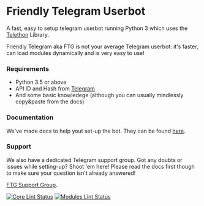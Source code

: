 # Friendly Telegram Userbot
A fast, easy to setup telegram userbot running Python 3 which uses the [Telethon](https://github.com/LonamiWebs/Telethon/) Library.

Friendly Telegram aka FTG is not your average Telegram userbot: it's faster, can load modules dynamically and is very easy to use!

### Requirements
- Python 3.5 or above
- API ID and Hash from [Telegram](https://my.telegram.org/apps)
- And some basic knowledege (although you can usually mindlessly copy&paste from the docs)

### Documentation
We've made docs to help yout set-up the bot.
They can be found [here](https://friendly-telegram.github.io).

### Support
We also have a dedicated Telegram support group. Got any doubts or issues while setting-up? Shoot 'em here! Please read the docs first though to make sure your question isn't already answered!

[FTG Support Group](https://t.me/friendlytgbot "Telegram").

[![Core Lint Status](https://github.com/friendly-telegram/friendly-telegram/workflows/Lint/badge.svg)](https://github.com/friendly-telegram/friendly-telegram/actions "Core Lint Status")
[![Modules Lint Status](https://github.com/friendly-telegram/modules-repo/workflows/Lint/badge.svg)](https://github.com/friendly-telegram/modules-repo/actions "Modules Lint Status")

#
